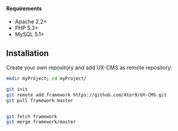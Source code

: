 #### Requirements
* Apache 2.2+
* PHP 5.3+
* MySQL 5.1+

## Installation
Create your own repository and add UX-CMS as remote repository:
```sh
mkdir myProject; cd myProject/

git init
git remote add framework https://github.com/Ator9/UX-CMS.git
git pull framework master


git fetch framework
git merge framework/master
```
